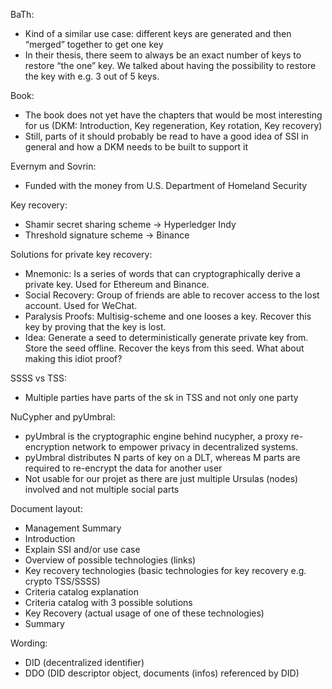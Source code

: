 BaTh:
- Kind of a similar use case: different keys are generated and then “merged” together to get one key
- In their thesis, there seem to always be an exact number of keys to restore “the one” key. We talked about having the possibility to restore the key with e.g. 3 out of 5 keys.

Book:
- The book does not yet have the chapters that would be most interesting for us (DKM: Introduction, Key regeneration, Key rotation, Key recovery)
- Still, parts of it should probably be read to have a good idea of SSI in general and how a DKM needs to be built to support it

Evernym and Sovrin:
- Funded with the money from U.S. Department of Homeland Security

Key recovery:
- Shamir secret sharing scheme -> Hyperledger Indy
- Threshold signature scheme -> Binance

Solutions for private key recovery:
- Mnemonic: Is a series of words that can cryptographically derive a private key. Used for Ethereum and Binance.
- Social Recovery: Group of friends are able to recover access to the lost account. Used for WeChat.
- Paralysis Proofs: Multisig-scheme and one looses a key. Recover this key by proving that the key is lost.
- Idea: Generate a seed to deterministically generate private key from. Store the seed offline. Recover the keys from this seed.
What about making this idiot proof?

SSSS vs TSS:
- Multiple parties have parts of the sk in TSS and not only one party

NuCypher and pyUmbral:
- pyUmbral is the cryptographic engine behind nucypher, a proxy re-encryption network to empower privacy in decentralized systems.
- pyUmbral distributes N parts of key on a DLT, whereas M parts are required to re-encrypt the data for another user
- Not usable for our projet as there are just multiple Ursulas (nodes) involved and not multiple social parts

Document layout:
- Management Summary
- Introduction
- Explain SSI and/or use case
- Overview of possible technologies (links)
- Key recovery technologies (basic technologies for key recovery e.g. crypto TSS/SSSS)
- Criteria catalog explanation
- Criteria catalog with 3 possible solutions
- Key Recovery (actual usage of one of these technologies)
- Summary

Wording:
- DID (decentralized identifier)
- DDO (DID descriptor object, documents (infos) referenced by DID)
